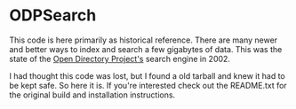 ODPSearch
=========

This code is here primarily as historical reference. There are many newer and better ways to index and search a few gigabytes of data. This was the state of the [Open Directory Project's](http://dmoz.org/) search engine in 2002.

I had thought this code was lost, but I found a old tarball and knew it had to be kept safe. So here it is. If you're interested check out the README.txt for the original build and installation instructions.

